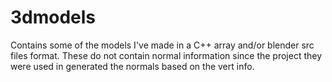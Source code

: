 # 3dmodels
Contains some of the models I've made in a C++ array and/or blender src files format. 
These do not contain normal information since the project they were used in generated the normals based on the vert info.
